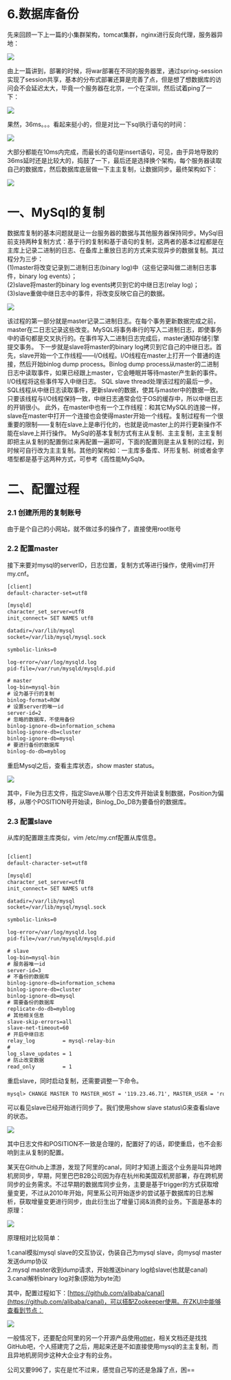 # 6.数据库备份
先来回顾一下上一篇的小集群架构，tomcat集群，nginx进行反向代理，服务器异地：


![](http://image.wenzhihuai.com/images/20171018051437.png)



由上一篇讲到，部署的时候，将war部署在不同的服务器里，通过spring-session实现了session共享，基本的分布式部署还算是完善了点，但是想了想数据库的访问会不会延迟太大，毕竟一个服务器在北京，一个在深圳，然后试着ping了一下：


![](http://image.wenzhihuai.com/images/20171118033130.png)



果然，36ms。。。看起来挺小的，但是对比一下sql执行语句的时间：


![](http://image.wenzhihuai.com/images/20171118034129.png)



大部分都能在10ms内完成，而最长的语句是insert语句，可见，由于异地导致的36ms延时还是比较大的，捣鼓了一下，最后还是选择换个架构，每个服务器读取自己的数据库，然后数据库底层做一下主主复制，让数据同步。最终架构如下：


![](http://image.wenzhihuai.com/images/20171118035150.png)



# 一、MySql的复制  
数据库复制的基本问题就是让一台服务器的数据与其他服务器保持同步。MySql目前支持两种复制方式：基于行的复制和基于语句的复制，这两者的基本过程都是在主库上记录二进制的日志、在备库上重放日志的方式来实现异步的数据复制。其过程分为三步：  
(1)master将改变记录到二进制日志(binary log)中（这些记录叫做二进制日志事件，binary log events）；  
(2)slave将master的binary log events拷贝到它的中继日志(relay log)；  
(3)slave重做中继日志中的事件，将改变反映它自己的数据。  



![](http://image.wenzhihuai.com/images/20171118040843.png)



该过程的第一部分就是master记录二进制日志。在每个事务更新数据完成之前，master在二日志记录这些改变。MySQL将事务串行的写入二进制日志，即使事务中的语句都是交叉执行的。在事件写入二进制日志完成后，master通知存储引擎提交事务。
下一步就是slave将master的binary log拷贝到它自己的中继日志。首先，slave开始一个工作线程——I/O线程。I/O线程在master上打开一个普通的连接，然后开始binlog dump process。Binlog dump process从master的二进制日志中读取事件，如果已经跟上master，它会睡眠并等待master产生新的事件。I/O线程将这些事件写入中继日志。
SQL slave thread处理该过程的最后一步。SQL线程从中继日志读取事件，更新slave的数据，使其与master中的数据一致。只要该线程与I/O线程保持一致，中继日志通常会位于OS的缓存中，所以中继日志的开销很小。
此外，在master中也有一个工作线程：和其它MySQL的连接一样，slave在master中打开一个连接也会使得master开始一个线程。复制过程有一个很重要的限制——复制在slave上是串行化的，也就是说master上的并行更新操作不能在slave上并行操作。
MySql的基本复制方式有主从复制、主主复制，主主复制即把主从复制的配置倒过来再配置一遍即可，下面的配置则是主从复制的过程，到时候可自行改为主主复制。其他的架构如：一主库多备库、环形复制、树或者金字塔型都是基于这两种方式，可参考《高性能MySql》。

# 二、配置过程
### 2.1 创建所用的复制账号
由于是个自己的小网站，就不做过多的操作了，直接使用root账号
### 2.2 配置master
接下来要对mysql的serverID，日志位置，复制方式等进行操作，使用vim打开my.cnf。
```html
[client]
default-character-set=utf8

[mysqld]
character_set_server=utf8
init_connect= SET NAMES utf8

datadir=/var/lib/mysql
socket=/var/lib/mysql/mysql.sock

symbolic-links=0

log-error=/var/log/mysqld.log
pid-file=/var/run/mysqld/mysqld.pid

# master
log-bin=mysql-bin
# 设为基于行的复制
binlog-format=ROW
# 设置server的唯一id
server-id=2
# 忽略的数据库，不使用备份
binlog-ignore-db=information_schema
binlog-ignore-db=cluster
binlog-ignore-db=mysql
# 要进行备份的数据库
binlog-do-db=myblog
```

重启Mysql之后，查看主库状态，show master status。


![](http://image.wenzhihuai.com/images/20171118050128.png)



其中，File为日志文件，指定Slave从哪个日志文件开始读复制数据，Position为偏移，从哪个POSITION号开始读，Binlog_Do_DB为要备份的数据库。

### 2.3 配置slave
从库的配置跟主库类似，vim /etc/my.cnf配置从库信息。
```html

[client]
default-character-set=utf8

[mysqld]
character_set_server=utf8
init_connect= SET NAMES utf8

datadir=/var/lib/mysql
socket=/var/lib/mysql/mysql.sock

symbolic-links=0

log-error=/var/log/mysqld.log
pid-file=/var/run/mysqld/mysqld.pid

# slave
log-bin=mysql-bin
# 服务器唯一id
server-id=3
# 不备份的数据库
binlog-ignore-db=information_schema
binlog-ignore-db=cluster
binlog-ignore-db=mysql
# 需要备份的数据库
replicate-do-db=myblog
# 其他相关信息
slave-skip-errors=all
slave-net-timeout=60
# 开启中继日志
relay_log         = mysql-relay-bin
# 
log_slave_updates = 1
# 防止改变数据
read_only         = 1
```
重启slave，同时启动复制，还需要调整一下命令。
```html
mysql> CHANGE MASTER TO MASTER_HOST = '119.23.46.71', MASTER_USER = 'root', MASTER_PASSWORD = 'helloroot', MASTER_PORT = 3306, MASTER_LOG_FILE = 'mysql-bin.000009', MASTER_LOG_POS = 346180; 

```
可以看见slave已经开始进行同步了。我们使用show slave status\G来查看slave的状态。


![](http://image.wenzhihuai.com/images/20171118051031.png)



其中日志文件和POSITION不一致是合理的，配置好了的话，即使重启，也不会影响到主从复制的配置。

某天在Github上漂游，发现了阿里的canal，同时才知道上面这个业务是叫异地跨机房同步，早期，阿里巴巴B2B公司因为存在杭州和美国双机房部署，存在跨机房同步的业务需求。不过早期的数据库同步业务，主要是基于trigger的方式获取增量变更，不过从2010年开始，阿里系公司开始逐步的尝试基于数据库的日志解析，获取增量变更进行同步，由此衍生出了增量订阅&消费的业务。下面是基本的原理：


![](http://image.wenzhihuai.com/images/20171120094405.png)



原理相对比较简单：

1.canal模拟mysql slave的交互协议，伪装自己为mysql slave，向mysql master发送dump协议  
2.mysql master收到dump请求，开始推送binary log给slave(也就是canal)  
3.canal解析binary log对象(原始为byte流)  

其中，配置过程如下：[https://github.com/alibaba/canal](https://github.com/alibaba/canal)，可以搭配Zookeeper使用。在ZKUI中能够查看到节点：


![](http://image.wenzhihuai.com/images/20171120100237.png)



一般情况下，还要配合阿里的另一个开源产品使用[otter](https://github.com/alibaba/otter)，相关文档还是找找GitHub吧，个人搭建完了之后，用起来还是不如直接使用mysql的主主复制，而且异地机房同步这种大企业才有的业务。

公司又要996了，实在是忙不过来，感觉自己写的还是急躁了点，困==
